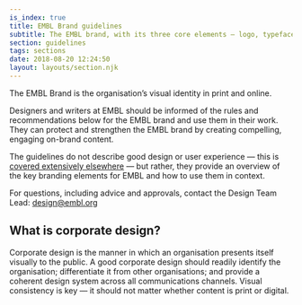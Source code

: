 ```yaml
---
is_index: true
title: EMBL Brand guidelines
subtitle: The EMBL brand, with its three core elements — logo, typeface and colour set — is designed to make a memorable impression and signal to people what they can expect from the organisation.
section: guidelines
tags: sections
date: 2018-08-20 12:24:50
layout: layouts/section.njk
---
```


The EMBL Brand is the organisation’s visual identity in print and online.

Designers and writers at EMBL should be informed of the rules and recommendations below for the EMBL brand and use them in their work. They can protect and strengthen the EMBL brand by creating compelling, engaging on-brand content.

The guidelines do not describe good design or user experience — this is [covered extensively elsewhere](https://1stwebdesigner.com/top-10-ux-blogs/) — but rather, they provide an overview of the key branding elements for EMBL and how to use them in context.

For questions, including advice and approvals, contact the Design Team Lead: [design@embl.org](mailto:design@embl.org)

## What is corporate design?

Corporate design is the manner in which an organisation presents itself visually to the public. A good corporate design should readily identify the organisation; differentiate it from other organisations; and provide a coherent design system across all communications channels.  Visual consistency is key — it should not matter whether content is print or digital.
